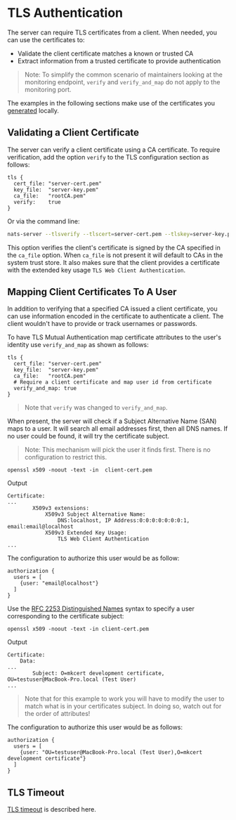 # TLS Authentication

The server can require TLS certificates from a client. When needed, you can use the certificates to:

* Validate the client certificate matches a known or trusted CA
* Extract information from a trusted certificate to provide authentication

> Note: To simplify the common scenario of maintainers looking at the monitoring endpoint, `verify` and `verify_and_map` do not apply to the monitoring port.

The examples in the following sections make use of the certificates you [generated](../tls.md#self-signed-certificates-for-testing) locally.

## Validating a Client Certificate

The server can verify a client certificate using a CA certificate. To require verification, add the option `verify` to the TLS configuration section as follows:

```text
tls {
  cert_file: "server-cert.pem"
  key_file:  "server-key.pem"
  ca_file:   "rootCA.pem"
  verify:    true
}
```

Or via the command line:

```bash
nats-server --tlsverify --tlscert=server-cert.pem --tlskey=server-key.pem --tlscacert=rootCA.pem
```

This option verifies the client's certificate is signed by the CA specified in the `ca_file` option. When `ca_file` is not present it will default to CAs in the system trust store. It also makes sure that the client provides a certificate with the extended key usage `TLS Web Client Authentication`.

## Mapping Client Certificates To A User

In addition to verifying that a specified CA issued a client certificate, you can use information encoded in the certificate to authenticate a client. The client wouldn't have to provide or track usernames or passwords.

To have TLS Mutual Authentication map certificate attributes to the user's identity use `verify_and_map` as shown as follows:

```text
tls {
  cert_file: "server-cert.pem"
  key_file:  "server-key.pem"
  ca_file:   "rootCA.pem"
  # Require a client certificate and map user id from certificate
  verify_and_map: true
}
```

> Note that `verify` was changed to `verify_and_map`.

When present, the server will check if a Subject Alternative Name \(SAN\) maps to a user. It will search all email addresses first, then all DNS names. If no user could be found, it will try the certificate subject.

> Note: This mechanism will pick the user it finds first. There is no configuration to restrict this.

```shell
openssl x509 -noout -text -in  client-cert.pem
```
Output
```text
Certificate:
...
        X509v3 extensions:
            X509v3 Subject Alternative Name:
                DNS:localhost, IP Address:0:0:0:0:0:0:0:1, email:email@localhost
            X509v3 Extended Key Usage:
                TLS Web Client Authentication
...
```

The configuration to authorize this user would be as follow:

```text
authorization {
  users = [
    {user: "email@localhost"}
  ]
}
```

Use the [RFC 2253 Distinguished Names](https://tools.ietf.org/html/rfc2253) syntax to specify a user corresponding to the certificate subject:

```shell
openssl x509 -noout -text -in client-cert.pem
```
Output
```text
Certificate:
    Data:
...
        Subject: O=mkcert development certificate, OU=testuser@MacBook-Pro.local (Test User)
...
```

> Note that for this example to work you will have to modify the user to match what is in your certificates subject. In doing so, watch out for the order of attributes!

The configuration to authorize this user would be as follows:

```text
authorization {
  users = [
    {user: "OU=testuser@MacBook-Pro.local (Test User),O=mkcert development certificate"}
  ]
}
```

## TLS Timeout

[TLS timeout](../tls.md#tls-timeout) is described here.

